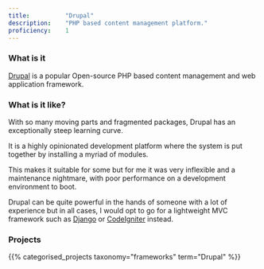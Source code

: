 ```yaml
---
title: 			"Drupal"
description: 	"PHP based content management platform."
proficiency:	1
---
```


### What is it
[Drupal](https://www.drupal.org/) is a popular Open-source PHP based content management and web application framework.

### What is it like?
With so many moving parts and fragmented packages, Drupal has an exceptionally steep learning curve.

It is a highly opinionated development platform where the system is put together by installing a myriad of modules. 

This makes it suitable for some but for me it was very inflexible and a maintenance nightmare, with poor performance on a development environment to boot.

Drupal can be quite powerful in the hands of someone with a lot of experience but in all cases, I would opt to go for a lightweight MVC framework such as [Django](/frameworks/django) or [CodeIgniter](/frameworks/codeigniter) instead.

### Projects
{{% categorised_projects taxonomy="frameworks" term="Drupal" %}}